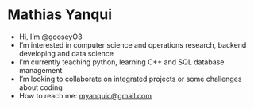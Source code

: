 # Mathias Yanqui
* Hi, I’m @gooseyO3
* I’m interested in computer science and operations research, backend developing and data science
* I’m currently teaching python, learning C++ and SQL database management
* I’m looking to collaborate on integrated projects or some challenges about coding
* How to reach me: myanquic@gmail.com

